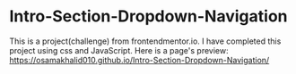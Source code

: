 # Intro-Section-Dropdown-Navigation
This is a project(challenge) from frontendmentor.io. 
I have completed this project using css and JavaScript. 
Here is a page's preview: https://osamakhalid010.github.io/Intro-Section-Dropdown-Navigation/
